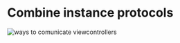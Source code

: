 # Combine instance protocols

![ways to comunicate viewcontrollers](https://i.imgur.com/77U5WnH.png)

